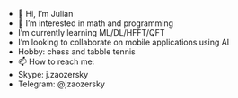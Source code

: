- 👋 Hi, I’m Julian
- 👀 I’m interested in math and programming
- I’m currently learning ML/DL/HFFT/QFT
- I’m looking to collaborate on mobile applications using AI
- Hobby: chess and tabble tennis
- 📫 How to reach me:
- Skype: j.zaozersky
- Telegram: @jzaozersky

<!---
zaozersky/zaozersky is a ✨ special ✨ repository because its `README.md` (this file) appears on your GitHub profile.
You can click the Preview link to take a look at your changes.
--->
